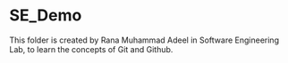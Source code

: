 # SE_Demo
This folder is created by Rana Muhammad Adeel in Software Engineering Lab, to learn the concepts of Git and Github.
